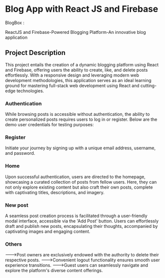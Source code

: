 # Blog App with React JS and Firebase 

BlogBox :

ReactJS and Firebase-Powered Blogging Platform-An innovative blog application

## Project Description

This project entails the creation of a dynamic blogging platform using React and Firebase, offering users the ability to create, like, and delete posts effortlessly. With a responsive design and leveraging modern web development methodologies, this application serves as an ideal learning ground for mastering full-stack web development using React and cutting-edge technologies.

### Authentication

While browsing posts is accessible without authentication, the ability to create personalized posts requires users to log in or register. Below are the demo user credentials for testing purposes:

### Register

Initiate your journey by signing up with a unique email address, username, and password.


### Home

Upon successful authentication, users are directed to the homepage, showcasing a curated collection of posts from fellow users. Here, they can not only explore existing content but also craft their own posts, complete with captivating titles, descriptions, and imagery.

### New post

A seamless post creation process is facilitated through a user-friendly modal interface, accessible via the 'Add Post' button. Users can effortlessly draft and publish new posts, encapsulating their thoughts, accompanied by captivating images and engaging content.

### Others

--->Post owners are exclusively endowed with the authority to delete their respective posts.
--->Convenient logout functionality ensures smooth user experience transitions.
--->Guest users can seamlessly navigate and explore the platform's diverse content offerings.